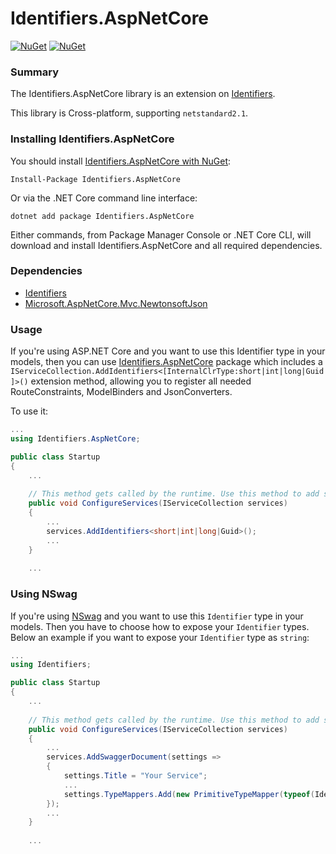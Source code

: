 Identifiers.AspNetCore
======================
[![NuGet](https://img.shields.io/nuget/dt/Identifiers.AspNetCore.svg)](https://www.nuget.org/packages/Identifiers.AspNetCore) 
[![NuGet](https://img.shields.io/nuget/vpre/Identifiers.AspNetCore.svg)](https://www.nuget.org/packages/Identifiers.AspNetCore)

### Summary

The Identifiers.AspNetCore library is an extension on [Identifiers](https://github.com/HenkKin/Identifiers/).

This library is Cross-platform, supporting `netstandard2.1`.


### Installing Identifiers.AspNetCore

You should install [Identifiers.AspNetCore with NuGet](https://www.nuget.org/packages/Identifiers.AspNetCore):

    Install-Package Identifiers.AspNetCore

Or via the .NET Core command line interface:

    dotnet add package Identifiers.AspNetCore

Either commands, from Package Manager Console or .NET Core CLI, will download and install Identifiers.AspNetCore and all required dependencies.

### Dependencies

- [Identifiers](https://www.nuget.org/packages/Identifiers/)
- [Microsoft.AspNetCore.Mvc.NewtonsoftJson](https://www.nuget.org/packages/Microsoft.AspNetCore.Mvc.NewtonsoftJson/)

### Usage

If you're using ASP.NET Core and you want to use this Identifier type in your models, then you can use [Identifiers.AspNetCore](https://github.com/HenkKin/Identifiers.AspNetCore/) package which includes a `IServiceCollection.AddIdentifiers<[InternalClrType:short|int|long|Guid]>()` extension method, allowing you to register all needed RouteConstraints, ModelBinders and JsonConverters.

To use it:

```csharp
...
using Identifiers.AspNetCore;

public class Startup
{
    ...
    
    // This method gets called by the runtime. Use this method to add services to the container.
    public void ConfigureServices(IServiceCollection services)
    {
        ...
        services.AddIdentifiers<short|int|long|Guid>();
        ...
    }
    
    ...
```

### Using NSwag

If you're using [NSwag](https://github.com/RicoSuter/NSwag/) and you want to use this `Identifier` type in your models. Then you have to choose how to expose your `Identifier` types. Below an example if you want to expose your `Identifier` type as `string`:

```csharp
...
using Identifiers;

public class Startup
{
    ...
    
    // This method gets called by the runtime. Use this method to add services to the container.
    public void ConfigureServices(IServiceCollection services)
    {
        ...
        services.AddSwaggerDocument(settings =>
        {
            settings.Title = "Your Service";
            ...
            settings.TypeMappers.Add(new PrimitiveTypeMapper(typeof(Identifier), s => s.Type = JsonObjectType.String));
        });
        ...
    }
    
    ...
```


